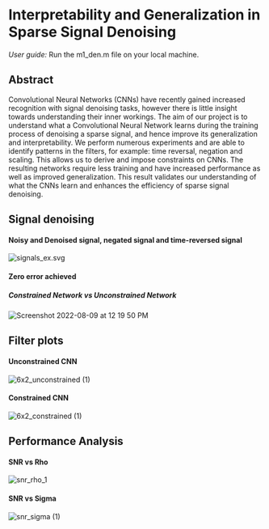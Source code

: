 # Interpretability and Generalization in Sparse Signal Denoising

*User guide:* Run the m1_den.m file on your local machine. 

## Abstract

Convolutional Neural Networks (CNNs) have recently gained increased recognition with signal denoising tasks, however there is little insight towards understanding their inner workings. The aim of our project is to understand what a Convolutional Neural Network learns during the training process of denoising a sparse signal, and hence improve its generalization and interpretability. We perform numerous experiments and are able to identify patterns in the filters, for example: time reversal, negation and scaling. This allows us to derive and impose constraints on CNNs. The resulting networks require less training and have increased performance as well as improved generalization. This result validates our understanding of what the CNNs learn and enhances the efficiency of sparse signal denoising.

## Signal denoising

#### Noisy and Denoised signal, negated signal and time-reversed signal
![signals_ex.svg](https://github.com/yuliagrajewska/sparse_signal_denoising/blob/main/singals_ex.svg)


#### Zero error achieved
##### Constrained Network vs Unconstrained Network
![Screenshot 2022-08-09 at 12 19 50 PM](https://user-images.githubusercontent.com/88984657/183704992-ea736a4a-fcaa-4007-8488-5353a25e104d.png)

## Filter plots

#### Unconstrained CNN
![6x2_unconstrained (1)](https://user-images.githubusercontent.com/88984657/183676779-9eb63a14-533c-44e1-a85e-214bec729d07.svg)

#### Constrained CNN
![6x2_constrained (1)](https://user-images.githubusercontent.com/88984657/183676288-63be3471-b5b4-444e-878c-b10080059182.svg)

## Performance Analysis

#### SNR vs Rho
![snr_rho_1](https://user-images.githubusercontent.com/88984657/183673201-820548c8-f6a4-41d6-8ded-374dc61771cd.svg)

#### SNR vs Sigma
![snr_sigma (1)](https://user-images.githubusercontent.com/88984657/183673159-0f385d5b-e879-422b-920f-696c17530ce1.svg)
